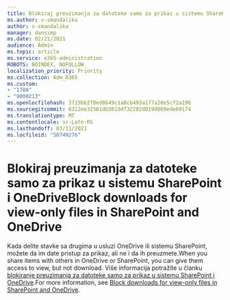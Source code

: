 ```yaml
---
title: Blokiraj preuzimanja za datoteke samo za prikaz u sistemu SharePoint i OneDrive
ms.author: v-smandalika
author: v-smandalika
manager: dansimp
ms.date: 02/21/2021
audience: Admin
ms.topic: article
ms.service: o365-administration
ROBOTS: NOINDEX, NOFOLLOW
localization_priority: Priority
ms.collection: Adm_O365
ms.custom:
- "1788"
- "9000213"
ms.openlocfilehash: 3715bb2f8ed8649c1a8cb493a177a28e5cf2a196
ms.sourcegitcommit: 6312ee31561db36104f32282d019d069ede69174
ms.translationtype: MT
ms.contentlocale: sr-Latn-RS
ms.lasthandoff: 03/11/2021
ms.locfileid: "50749276"
---
```

# <a name="block-downloads-for-view-only-files-in-sharepoint-and-onedrive"></a><span data-ttu-id="4bc5d-102">Blokiraj preuzimanja za datoteke samo za prikaz u sistemu SharePoint i OneDrive</span><span class="sxs-lookup"><span data-stu-id="4bc5d-102">Block downloads for view-only files in SharePoint and OneDrive</span></span>

<span data-ttu-id="4bc5d-103">Kada delite stavke sa drugima u usluzi OneDrive ili sistemu SharePoint, možete da im date pristup za prikaz, ali ne i da ih preuzmete.</span><span class="sxs-lookup"><span data-stu-id="4bc5d-103">When you share items with others in OneDrive or SharePoint, you can give them access to view, but not download.</span></span> <span data-ttu-id="4bc5d-104">Više informacija potražite u članku [blokiranje preuzimanja za datoteke samo za prikaz u sistemu SharePoint i OneDrive](https://support.microsoft.com/office/block-downloads-for-view-only-files-in-sharepoint-and-onedrive-6051184b-62ac-4149-b874-13dcd40ef91e).</span><span class="sxs-lookup"><span data-stu-id="4bc5d-104">For more information, see [Block downloads for view-only files in SharePoint and OneDrive](https://support.microsoft.com/office/block-downloads-for-view-only-files-in-sharepoint-and-onedrive-6051184b-62ac-4149-b874-13dcd40ef91e).</span></span>